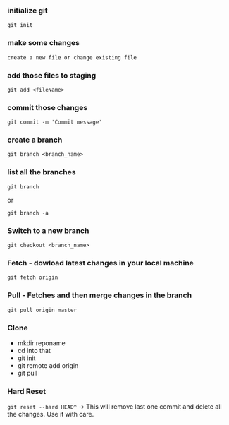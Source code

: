 ### initialize git
`git init`


### make some changes

 `create a new file or change existing file`

### add those files to staging
  `git add <fileName>`


### commit those changes
 `git commit -m 'Commit message'`


### create a branch
  `git branch <branch_name>`


### list all the branches

  `git branch`

   or 

  `git branch -a`


### Switch to a new branch
 `git checkout <branch_name>`


### Fetch - dowload latest changes in your local machine
`git fetch origin`


### Pull - Fetches and then merge changes in the branch
`git pull origin master`


### Clone
- mkdir reponame
- cd into that
- git init
- git remote add origin <git-url>
- git pull

### Hard Reset

`git reset --hard HEAD^` -> This will remove last one commit and delete all the changes. 
 Use it with care. 

